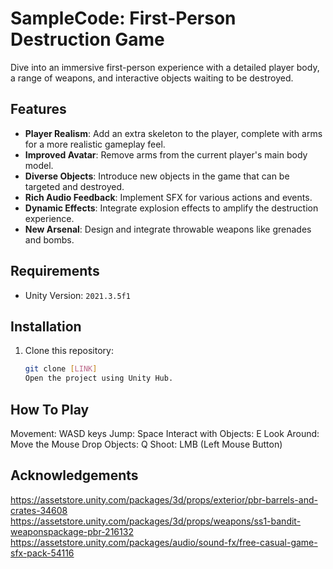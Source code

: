 # SampleCode: First-Person Destruction Game

Dive into an immersive first-person experience with a detailed player body, a range of weapons, and interactive objects waiting to be destroyed.

## Features

- **Player Realism**: Add an extra skeleton to the player, complete with arms for a more realistic gameplay feel.
- **Improved Avatar**: Remove arms from the current player's main body model.
- **Diverse Objects**: Introduce new objects in the game that can be targeted and destroyed.
- **Rich Audio Feedback**: Implement SFX for various actions and events.
- **Dynamic Effects**: Integrate explosion effects to amplify the destruction experience.
- **New Arsenal**: Design and integrate throwable weapons like grenades and bombs.

## Requirements

- Unity Version: `2021.3.5f1`

## Installation

1. Clone this repository:
   ```bash
   git clone [LINK]
   Open the project using Unity Hub.
   
## How To Play
Movement: WASD keys
Jump: Space
Interact with Objects: E
Look Around: Move the Mouse
Drop Objects: Q
Shoot: LMB (Left Mouse Button)

## Acknowledgements

https://assetstore.unity.com/packages/3d/props/exterior/pbr-barrels-and-crates-34608
https://assetstore.unity.com/packages/3d/props/weapons/ss1-bandit-weaponspackage-pbr-216132
https://assetstore.unity.com/packages/audio/sound-fx/free-casual-game-sfx-pack-54116
